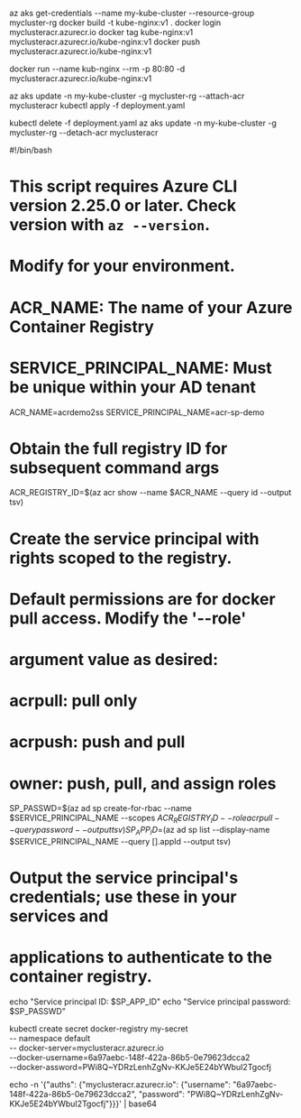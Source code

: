 az aks get-credentials --name my-kube-cluster --resource-group mycluster-rg
docker build -t kube-nginx:v1 .
docker login myclusteracr.azurecr.io
docker tag kube-nginx:v1 myclusteracr.azurecr.io/kube-nginx:v1
docker push myclusteracr.azurecr.io/kube-nginx:v1

docker run --name kub-nginx --rm -p 80:80 -d myclusteracr.azurecr.io/kube-nginx:v1

az aks update -n my-kube-cluster -g mycluster-rg --attach-acr myclusteracr 
kubectl apply -f deployment.yaml

kubectl delete -f deployment.yaml
az aks update -n my-kube-cluster -g mycluster-rg --detach-acr myclusteracr 

<!-- kubectl logs -f $(kubectl get po -n kube-system | egrep -o 'aci-connector-linux-[A-Za-z0-9-]+') -n kube-system -->

#!/bin/bash
# This script requires Azure CLI version 2.25.0 or later. Check version with `az --version`.

# Modify for your environment.
# ACR_NAME: The name of your Azure Container Registry
# SERVICE_PRINCIPAL_NAME: Must be unique within your AD tenant
ACR_NAME=acrdemo2ss
SERVICE_PRINCIPAL_NAME=acr-sp-demo

# Obtain the full registry ID for subsequent command args
ACR_REGISTRY_ID=$(az acr show --name $ACR_NAME --query id --output tsv)

# Create the service principal with rights scoped to the registry.
# Default permissions are for docker pull access. Modify the '--role'
# argument value as desired:
# acrpull:     pull only
# acrpush:     push and pull
# owner:       push, pull, and assign roles
SP_PASSWD=$(az ad sp create-for-rbac --name $SERVICE_PRINCIPAL_NAME --scopes $ACR_REGISTRY_ID --role acrpull --query password --output tsv)
SP_APP_ID=$(az ad sp list --display-name $SERVICE_PRINCIPAL_NAME --query [].appId --output tsv)

# Output the service principal's credentials; use these in your services and
# applications to authenticate to the container registry.
echo "Service principal ID: $SP_APP_ID"
echo "Service principal password: $SP_PASSWD"

kubectl create secret docker-registry  my-secret \
-- namespace default \
-- docker-server=myclusteracr.azurecr.io \
--docker-username=6a97aebc-148f-422a-86b5-0e79623dcca2 \
--docker-assword=PWi8Q~YDRzLenhZgNv-KKJe5E24bYWbuI2Tgocfj

echo -n '{"auths": {"myclusteracr.azurecr.io": {"username": "6a97aebc-148f-422a-86b5-0e79623dcca2", "password": "PWi8Q~YDRzLenhZgNv-KKJe5E24bYWbuI2Tgocfj"}}}' | base64
